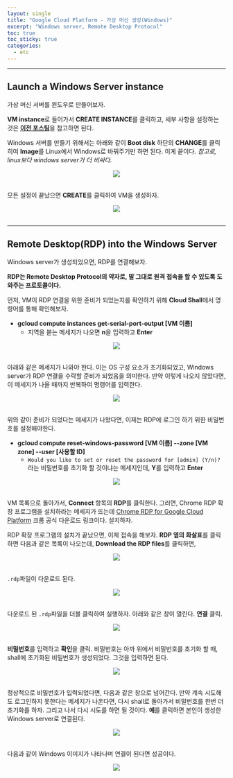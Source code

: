 ```yaml
---
layout: single
title: "Google Cloud Platform - 가상 머신 생성(Windows)"
excerpt: "Windows server, Remote Desktop Protocol"
toc: true
toc_sticky: true
categories:
  - etc
---
```



---
## Launch a Windows Server instance

가상 머신 서버를 윈도우로 만들어보자.

**VM instance**로 들어가서 **CREATE INSTANCE**를 클릭하고, 세부 사항을 설정하는 것은 [**이전 포스팅**](https://prierkt.github.io/etc/GCP-Creating-VM/)을 참고하면 된다.

Windows 서버를 만들기 위해서는 아래와 같이 **Boot disk** 하단의 **CHANGE**를 클릭히여 **Image**를 Linux에서 Windows로 바꿔주기만 하면 된다. 이게 끝이다. *참고로, linux보다 windows server가 더 비싸다.*

<center><img src="{{site.baseurl}}/assets/images/gcp_windows1.png" /></center><br>

모든 설정이 끝났으면 **CREATE**를 클릭하여 VM을 생성하자.

<center><img src="{{site.baseurl}}/assets/images/gcp_windows2.png" /></center><br>


---
## Remote Desktop(RDP) into the Windows Server

Windows server가 생성되었으면, RDP를 연결해보자.

**RDP는 Remote Desktop Protocol의 약자로, 말 그대로 원격 접속을 할 수 있도록 도와주는 프로토콜이다.**

먼저, VM이 RDP 연결을 위한 준비가 되었는지를 확인하기 위해 **Cloud Shall**에서 명령어를 통해 확인해보자.
- **gcloud compute instances get-serial-port-output [VM 이름]**
  - 지역을 붇는 메세지가 나오면 **n**을 입력하고 **Enter**

<center><img src="{{site.baseurl}}/assets/images/gcp_windows3.png" /></center><br>

아래와 같은 메세지가 나와야 한다. 이는 OS 구성 요소가 초기화되었고, Windows server가 RDP 연결을 수락할 준비가 되었음을 의미한다. 만약 이렇게 나오지 않았다면, 이 메세지가 나올 때까지 반복하여 명령어를 입력한다.

<center><img src="{{site.baseurl}}/assets/images/gcp_windows4.png" /></center><br>

위와 같이 준비가 되었다는 메세지가 나왔다면, 이제는 RDP에 로그인 하기 위한 비밀번호를 설정해야한다.
- **gcloud compute reset-windows-password [VM 이름] --zone [VM zone] --user [사용할 ID]**
  - `Would you like to set or reset the password for [admin] (Y/n)?`라는 비밀번호를 초기화 할 것이냐는 메세지인데, **Y**를 입력하고 **Enter**

<center><img src="{{site.baseurl}}/assets/images/gcp_windows5.png" /></center><br>

VM 목록으로 돌아가서, **Connect** 항목의 **RDP**를 클릭한다. 그러면, Chrome RDP 확장 프로그램을 설치하라는 메세지가 뜨는데 [Chrome RDP for Google Cloud Platform](https://chrome.google.com/webstore/detail/chrome-rdp-for-google-clo/mpbbnannobiobpnfblimoapbephgifkm) 크롬 공식 다운로드 링크이다. 설치하자.

RDP 확장 프로그램의 설치가 끝났으면, 이제 접속을 해보자. **RDP 옆의 화살표**를 클릭하면 다음과 같은 목록이 나오는데, **Download the RDP files**를 클릭하면,

<center><img src="{{site.baseurl}}/assets/images/gcp_windows6.png" /></center><br>

`.rdp`파일이 다운로드 된다.

<center><img src="{{site.baseurl}}/assets/images/gcp_windows7.png" /></center><br>

다운로드 된 `.rdp`파일을 더블 클릭하여 실행하자. 아래와 같은 창이 열린다. **연결** 클릭.

<center><img src="{{site.baseurl}}/assets/images/gcp_windows8.png" /></center><br>

**비밀번호**를 입력하고 **확인**을 클릭. 비밀번호는 아까 위에서 비밀번호를 초기화 할 때, shall에 초기화된 비밀번호가 생성되었다. 그것을 입력하면 된다.

<center><img src="{{site.baseurl}}/assets/images/gcp_windows9.png" /></center><br>

정상적으로 비밀번호가 입력되었다면, 다음과 같은 창으로 넘어간다. 만약 계속 시도해도 로그인하지 못한다는 메세지가 나온다면, 다시 shall로 돌아가서 비밀번호를 한번 더 초기화를 하자. 그리고 나서 다시 시도를 하면 될 것이다. **예**를 클릭하면 본인이 생성한 Windows server로 연결된다.

<center><img src="{{site.baseurl}}/assets/images/gcp_windows10.png" /></center><br>

다음과 같이 Windows 이미지가 나타나며 연결이 된다면 성공이다.

<center><img src="{{site.baseurl}}/assets/images/gcp_windows11.png" /></center><br>